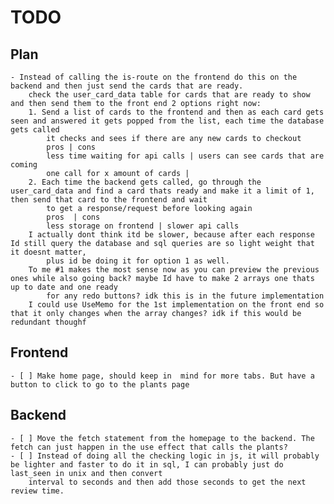 # TODO

## Plan

    - Instead of calling the is-route on the frontend do this on the backend and then just send the cards that are ready. 
        check the user_card_data table for cards that are ready to show and then send them to the front end 2 options right now:
        1. Send a list of cards to the frontend and then as each card gets seen and answered it gets popped from the list, each time the database gets called
            it checks and sees if there are any new cards to checkout
            pros | cons
            less time waiting for api calls | users can see cards that are coming 
            one call for x amount of cards |
        2. Each time the backend gets called, go through the user_card_data and find a card thats ready and make it a limit of 1, then send that card to the frontend and wait 
            to get a response/request before looking again
            pros  | cons
            less storage on frontend | slower api calls
        I actually dont think itd be slower, because after each response Id still query the database and sql queries are so light weight that it doesnt matter,
            plus id be doing it for option 1 as well. 
        To me #1 makes the most sense now as you can preview the previous ones while also going back? maybe Id have to make 2 arrays one thats up to date and one ready
            for any redo buttons? idk this is in the future implementation
        I could use UseMemo for the 1st implementation on the front end so that it only changes when the array changes? idk if this would be redundant thoughf 

## Frontend

    - [ ] Make home page, should keep in  mind for more tabs. But have a button to click to go to the plants page 

## Backend

    - [ ] Move the fetch statement from the homepage to the backend. The fetch can just happen in the use effect that calls the plants?
    - [ ] Instead of doing all the checking logic in js, it will probably be lighter and faster to do it in sql, I can probably just do last_seen in unix and then convert
        interval to seconds and then add those seconds to get the next review time.
